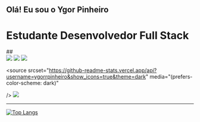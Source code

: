 ## Olá! Eu sou o Ygor Pinheiro
<h1>Estudante Desenvolvedor Full Stack</h1>
##
<div> 
  <a href="[https://instagram.com/ygor.pinheiro98/](https://www.instagram.com/ygor.pinheiro98/)" target="_blank"><img src="https://img.shields.io/badge/-Instagram-%23E4405F?style=for-the-badge&logo=instagram&logoColor=white" target="_blank"></a>
  <a href = "mailto:contatoygorrpinheiro@gmail.com"><img src="https://img.shields.io/badge/-Gmail-%23333?style=for-the-badge&logo=gmail&logoColor=white" target="_blank"></a>
  <a href="[https://www.linkedin.com/in/rafaella-ballerini-45875016a](https://www.linkedin.com/in/ygor-rodrigues-pinheiro-472787170/)](https://www.linkedin.com/in/ygor-rodrigues-pinheiro-472787170/)" target="_blank"><img src="https://img.shields.io/badge/-LinkedIn-%230077B5?style=for-the-badge&logo=linkedin&logoColor=white" target="_blank"></a> 
  
</div>
<picture>
  
  <source
    srcset="https://github-readme-stats.vercel.app/api?username=ygorrpinheiro&show_icons=true&theme=dark"
    media="(prefers-color-scheme: dark)"
    
  />
  <source
    srcset="https://github-readme-stats.vercel.app/api?username=ygorrpinheiro&show_icons=true"
    media="(prefers-color-scheme: light), (prefers-color-scheme: no-preference)"
  />
  <img src="https://github-readme-stats.vercel.app/api?username=ygorrpinheiro&show_icons=true" />
  
</picture>
<source>

<hr>

[![Top Langs](https://github-readme-stats.vercel.app/api/top-langs/?username=ygorrpinheiro)](https://github.com/ygorrpinheiro/github-readme-stats)
</source>
  
